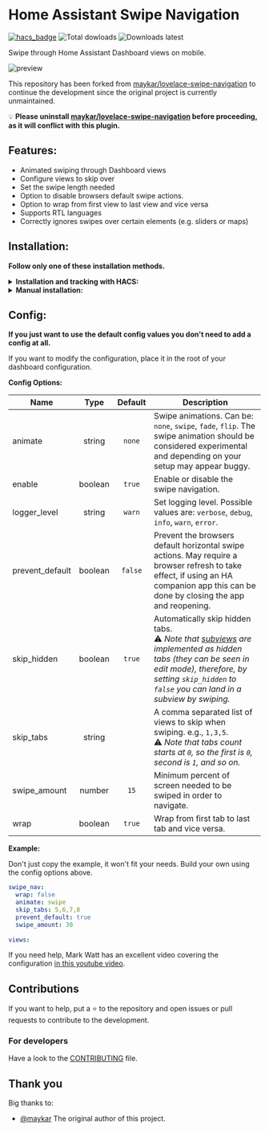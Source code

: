 # Home Assistant Swipe Navigation

[![hacs_badge](https://img.shields.io/badge/HACS-Default-41BDF5.svg)](https://github.com/hacs/integration) ![Total dowloads](https://img.shields.io/github/downloads/zanna-37/hass-swipe-navigation/total?label=Total%20downloads) ![Downloads latest](https://img.shields.io/github/downloads/zanna-37/hass-swipe-navigation/latest/total?sort=semver&label=Dowloads%20@latest)

Swipe through Home Assistant Dashboard views on mobile.

![preview](./example.gif)

This repository has been forked from [maykar/lovelace-swipe-navigation](https://github.com/maykar/lovelace-swipe-navigation) to continue the development since the original project is currently unmaintained.

💡 **Please uninstall [maykar/lovelace-swipe-navigation](https://github.com/maykar/lovelace-swipe-navigation) before proceeding, as it will conflict with this plugin.**

## Features:
* Animated swiping through Dashboard views
* Configure views to skip over
* Set the swipe length needed
* Option to disable browsers default swipe actions.
* Option to wrap from first view to last view and vice versa
* Supports RTL languages
* Correctly ignores swipes over certain elements (e.g. sliders or maps)

## Installation:
**Follow only one of these installation methods.**

<details>
  <summary><b>Installation and tracking with HACS:</b></summary>

1. In "Frontend" hit the plus button at the bottom right, search for "Home Assistant swipe navigation", and install.

2. Refresh the Dashboard page. You might need to clear the cache.
</details>

<details>
  <summary><b>Manual installation:</b></summary>
  
1. Copy [swipe-navigation.js](https://github.com/zanna-37/hass-swipe-navigation/releases/latest) from the latest release into `/www/hass-swipe-navigation/`

2. Add the resource in `ui-lovelace.yaml` or in Dashboard Resources.

```yaml
resources:
  # increase this version number at end of URL after each update
  - url: /local/hass-swipe-navigation/swipe-navigation.js?v=1.0.0
    type: module
```

3. Refresh the page, may need to clear cache.
</details>

## Config:
**If you just want to use the default config values you don't need to add a config at all.**

If you want to modify the configuration, place it in the root of your dashboard configuration.

**Config Options:**

| Name            |  Type   | Default | Description                                                                                                                                                                                                                                                               |
|-----------------|:-------:|:-------:|---------------------------------------------------------------------------------------------------------------------------------------------------------------------------------------------------------------------------------------------------------------------------|
| animate         | string  | `none`  | Swipe animations. Can be: `none`, `swipe`, `fade`, `flip`. The swipe animation should be considered experimental and depending on your setup may appear buggy.                                                                                                            |
| enable          | boolean | `true`  | Enable or disable the swipe navigation.                                                                                                                                                                                                                                   |
| logger_level    | string  | `warn`  | Set logging level. Possible values are: `verbose`, `debug`, `info`, `warn`, `error`.                                                                                                                                                                                      |
| prevent_default | boolean | `false` | Prevent the browsers default horizontal swipe actions. May require a browser refresh to take effect, if using an HA companion app this can be done by closing the app and reopening.                                                                                      |
| skip_hidden     | boolean | `true`  | Automatically skip hidden tabs.<br>⚠️ _Note that [subviews](https://www.home-assistant.io/dashboards/views/#subview) are implemented as hidden tabs (they can be seen in edit mode), therefore, by setting `skip_hidden` to `false` you can land in a subview by swiping._ |
| skip_tabs       | string  |         | A comma separated list of views to skip when swiping. e.g., `1,3,5`.<br>⚠️ _Note that tabs count starts at `0`, so the first is `0`, second is `1`, and so on._                                                                                                            |
| swipe_amount    | number  |  `15`   | Minimum percent of screen needed to be swiped in order to navigate.                                                                                                                                                                                                       |
| wrap            | boolean | `true`  | Wrap from first tab to last tab and vice versa.                                                                                                                                                                                                                           |


**Example:**

Don't just copy the example, it won't fit your needs. Build your own using the config options above.

```yaml
swipe_nav:
  wrap: false
  animate: swipe
  skip_tabs: 5,6,7,8
  prevent_default: true
  swipe_amount: 30
  
views:
```

If you need help, Mark Watt has an excellent video covering the configuration [in this youtube video](https://www.youtube.com/watch?v=03IPN9lBEfE&t=663s).

## Contributions
If you want to help, put a ⭐ to the repository and open issues or pull requests to contribute to the development.

### For developers
Have a look to the [CONTRIBUTING](./CONTRIBUTING.md) file.

## Thank you
Big thanks to:
* [@maykar](https://github.com/maykar) The original author of this project.
